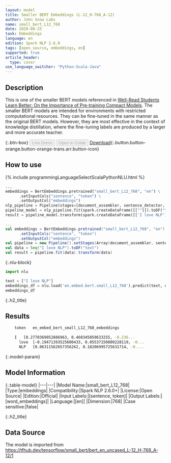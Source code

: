```yaml
---
layout: model
title: Smaller BERT Embeddings (L-12_H-768_A-12)
author: John Snow Labs
name: small_bert_L12_768
date: 2020-08-25
task: Embeddings
language: en
edition: Spark NLP 2.6.0
tags: [open_source, embeddings, en]
supported: true
article_header:
  type: cover
use_language_switcher: "Python-Scala-Java"
---
```


## Description
This is one of the smaller BERT models referenced in [Well-Read Students Learn Better: On the Importance of Pre-training Compact Models](https://arxiv.org/abs/1908.08962).  The smaller BERT models are intended for environments with restricted computational resources. They can be fine-tuned in the same manner as the original BERT models. However, they are most effective in the context of knowledge distillation, where the fine-tuning labels are produced by a larger and more accurate teacher.

{:.btn-box}
<button class="button button-orange" disabled>Live Demo</button>
<button class="button button-orange" disabled>Open in Colab</button>
[Download](https://s3.amazonaws.com/auxdata.johnsnowlabs.com/public/models/small_bert_L12_768_en_2.6.0_2.4_1598345548247.zip){:.button.button-orange.button-orange-trans.arr.button-icon}

## How to use

<div class="tabs-box" markdown="1">

{% include programmingLanguageSelectScalaPythonNLU.html %}

```python
...
embeddings = BertEmbeddings.pretrained("small_bert_L12_768", "en") \
      .setInputCols("sentence", "token") \
      .setOutputCol("embeddings")
nlp_pipeline = Pipeline(stages=[document_assembler, sentence_detector, tokenizer, embeddings])
pipeline_model = nlp_pipeline.fit(spark.createDataFrame([[""]]).toDF("text"))
result = pipeline_model.transform(spark.createDataFrame([['I love NLP']], ["text"]))
```

```scala
...
val embeddings = BertEmbeddings.pretrained("small_bert_L12_768", "en")
      .setInputCols("sentence", "token")
      .setOutputCol("embeddings")
val pipeline = new Pipeline().setStages(Array(document_assembler, sentence_detector, tokenizer, embeddings))
val data = Seq("I love NLP").toDF("text")
val result = pipeline.fit(data).transform(data)
```

{:.nlu-block}
```python
import nlu

text = ["I love NLP"]
embeddings_df = nlu.load('en.embed.bert.small_L12_768').predict(text, output_level='token')
embeddings_df
```

</div>

{:.h2_title}
## Results
```bash
	token	en_embed_bert_small_L12_768_embeddings
		
	I 	[0.2770369052886963, 0.460345059633255, -0.236...
      love 	[-0.19471393525600433, 0.05537150800228119, -0...
      NLP 	[0.06311562657356262, 0.18206995725631714, -0....
```

{:.model-param}
## Model Information

{:.table-model}
|---|---|
|Model Name:|small_bert_L12_768|
|Type:|embeddings|
|Compatibility:|Spark NLP 2.6.0+|
|License:|Open Source|
|Edition:|Official|
|Input Labels:|[sentence, token]|
|Output Labels:|[word_embeddings]|
|Language:|[en]|
|Dimension:|768|
|Case sensitive:|false|

{:.h2_title}
## Data Source
The model is imported from https://tfhub.dev/tensorflow/small_bert/bert_en_uncased_L-12_H-768_A-12/1
